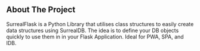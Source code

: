 ## About The Project
SurrealFlask is a Python Library that utilises class structures to easily create data structures using SurrealDB. The idea is to define your DB objects quickly to use them in in your Flask Application. Ideal for PWA, SPA, and IDB. 
